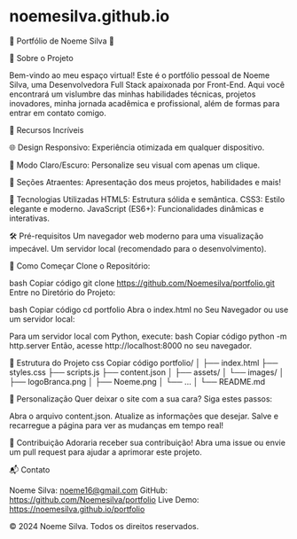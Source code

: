 # noemesilva.github.io

🌟 Portfólio de Noeme Silva 🌟

🎨 Sobre o Projeto

Bem-vindo ao meu espaço virtual! Este é o portfólio pessoal de Noeme Silva, uma Desenvolvedora Full Stack apaixonada por Front-End. 
Aqui você encontrará um vislumbre das minhas habilidades técnicas, projetos inovadores, minha jornada acadêmica e profissional, além de formas para entrar em contato comigo.

🚀 Recursos Incríveis

🌐 Design Responsivo: Experiência otimizada em qualquer dispositivo.

🌈 Modo Claro/Escuro: Personalize seu visual com apenas um clique.

📂 Seções Atraentes: Apresentação dos meus projetos, habilidades e mais!

🔧 Tecnologias Utilizadas
HTML5: Estrutura sólida e semântica.
CSS3: Estilo elegante e moderno.
JavaScript (ES6+): Funcionalidades dinâmicas e interativas.


🛠️ Pré-requisitos
Um navegador web moderno para uma visualização impecável.
Um servidor local (recomendado para o desenvolvimento).

🚀 Como Começar
Clone o Repositório:

bash
Copiar código
git clone https://github.com/Noemesilva/portfolio.git
Entre no Diretório do Projeto:

bash
Copiar código
cd portfolio
Abra o index.html no Seu Navegador ou use um servidor local:

Para um servidor local com Python, execute:
bash
Copiar código
python -m http.server
Então, acesse http://localhost:8000 no seu navegador.

📂 Estrutura do Projeto
css
Copiar código
portfolio/
│
├── index.html
├── styles.css
├── scripts.js
├── content.json
│
├── assets/
│   └── images/
│       ├── logoBranca.png
│       ├── Noeme.png
│       └── ...
│
└── README.md

🎨 Personalização
Quer deixar o site com a sua cara? Siga estes passos:

Abra o arquivo content.json.
Atualize as informações que desejar.
Salve e recarregue a página para ver as mudanças em tempo real!

🤝 Contribuição
Adoraria receber sua contribuição! Abra uma issue ou envie um pull request para ajudar a aprimorar este projeto.


📬 Contato

Noeme Silva: noeme16@gmail.com
GitHub: https://github.com/Noemesilva/portfolio
Live Demo: https://noemesilva.github.io/portfolio

© 2024 Noeme Silva. Todos os direitos reservados.


